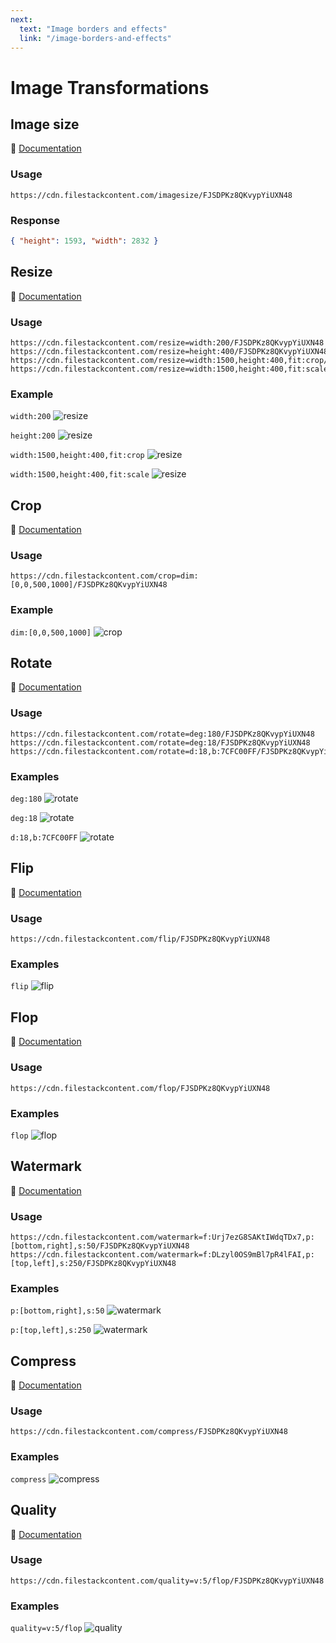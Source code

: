 ```yaml
---
next:
  text: "Image borders and effects"
  link: "/image-borders-and-effects"
---
```


# Image Transformations

## Image size

🔗 [Documentation](https://www.filestack.com/docs/api/processing/#image-size)

### Usage

```
https://cdn.filestackcontent.com/imagesize/FJSDPKz8QKvypYiUXN48
```

### Response

```json
{ "height": 1593, "width": 2832 }
```

## Resize

🔗 [Documentation](https://www.filestack.com/docs/api/processing/#resize)

### Usage

```
https://cdn.filestackcontent.com/resize=width:200/FJSDPKz8QKvypYiUXN48
https://cdn.filestackcontent.com/resize=height:400/FJSDPKz8QKvypYiUXN48
https://cdn.filestackcontent.com/resize=width:1500,height:400,fit:crop/FJSDPKz8QKvypYiUXN48
https://cdn.filestackcontent.com/resize=width:1500,height:400,fit:scale/FJSDPKz8QKvypYiUXN48
```

### Example

`width:200`
![resize](https://cdn.filestackcontent.com/resize=width:200/FJSDPKz8QKvypYiUXN48)

`height:200`
![resize](https://cdn.filestackcontent.com/resize=height:200/FJSDPKz8QKvypYiUXN48)

`width:1500,height:400,fit:crop`
![resize](https://cdn.filestackcontent.com/resize=width:1500,height:400,fit:crop/FJSDPKz8QKvypYiUXN48)

`width:1500,height:400,fit:scale`
![resize](https://cdn.filestackcontent.com/resize=width:1500,height:400,fit:scale/FJSDPKz8QKvypYiUXN48)

## Crop

🔗 [Documentation](https://www.filestack.com/docs/api/processing/#crop)

### Usage

```
https://cdn.filestackcontent.com/crop=dim:[0,0,500,1000]/FJSDPKz8QKvypYiUXN48
```

### Example

`dim:[0,0,500,1000]`
![crop](https://cdn.filestackcontent.com/crop=dim:[0,0,500,1000]/FJSDPKz8QKvypYiUXN48)

## Rotate

🔗 [Documentation](https://www.filestack.com/docs/api/processing/#rotate)

### Usage

```
https://cdn.filestackcontent.com/rotate=deg:180/FJSDPKz8QKvypYiUXN48
https://cdn.filestackcontent.com/rotate=deg:18/FJSDPKz8QKvypYiUXN48
https://cdn.filestackcontent.com/rotate=d:18,b:7CFC00FF/FJSDPKz8QKvypYiUXN48
```

### Examples

`deg:180`
![rotate](https://cdn.filestackcontent.com/rotate=deg:180/FJSDPKz8QKvypYiUXN48)

`deg:18`
![rotate](https://cdn.filestackcontent.com/rotate=deg:18/FJSDPKz8QKvypYiUXN48)

`d:18,b:7CFC00FF`
![rotate](https://cdn.filestackcontent.com/rotate=d:18,b:7CFC00FF/FJSDPKz8QKvypYiUXN48)

## Flip

🔗 [Documentation](https://www.filestack.com/docs/api/processing/#flip)

### Usage

```
https://cdn.filestackcontent.com/flip/FJSDPKz8QKvypYiUXN48
```

### Examples

`flip`
![flip](https://cdn.filestackcontent.com/flip/FJSDPKz8QKvypYiUXN48)

## Flop

🔗 [Documentation](https://www.filestack.com/docs/api/processing/#flop)

### Usage

```
https://cdn.filestackcontent.com/flop/FJSDPKz8QKvypYiUXN48
```

### Examples

`flop`
![flop](https://cdn.filestackcontent.com/flop/FJSDPKz8QKvypYiUXN48)

## Watermark

🔗 [Documentation](https://www.filestack.com/docs/api/processing/#watermark)

### Usage

```
https://cdn.filestackcontent.com/watermark=f:Urj7ezG8SAKtIWdqTDx7,p:[bottom,right],s:50/FJSDPKz8QKvypYiUXN48
https://cdn.filestackcontent.com/watermark=f:DLzyl0OS9mBl7pR4lFAI,p:[top,left],s:250/FJSDPKz8QKvypYiUXN48
```

### Examples

`p:[bottom,right],s:50`
![watermark](https://cdn.filestackcontent.com/watermark=f:Urj7ezG8SAKtIWdqTDx7,p:[bottom,right],s:50/FJSDPKz8QKvypYiUXN48)

`p:[top,left],s:250`
![watermark](https://cdn.filestackcontent.com/watermark=f:DLzyl0OS9mBl7pR4lFAI,p:[top,left],s:250/FJSDPKz8QKvypYiUXN48)

## Compress

🔗 [Documentation](https://www.filestack.com/docs/api/processing/#compress)

### Usage

```
https://cdn.filestackcontent.com/compress/FJSDPKz8QKvypYiUXN48
```

### Examples

`compress`
![compress](https://cdn.filestackcontent.com/compress/FJSDPKz8QKvypYiUXN48)

## Quality

🔗 [Documentation](https://www.filestack.com/docs/api/processing/#quality)

### Usage

```
https://cdn.filestackcontent.com/quality=v:5/flop/FJSDPKz8QKvypYiUXN48
```

### Examples

`quality=v:5/flop`
![quality](https://cdn.filestackcontent.com/quality=v:5/flop/FJSDPKz8QKvypYiUXN48)
